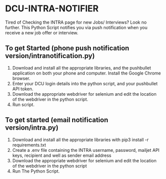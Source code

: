 # DCU-INTRA-NOTIFIER
Tired of Checking the INTRA page for new Jobs/ Interviews? Look no further. This Python Script notifies you via push notification when you receive a new job offer or interview.

## To get Started (phone push notification version/intranotification.py)
1. Download and install all the appropriate libraries, and the pushbullet application on both your phone and computer. Install the Google Chrome browser.
2. Enter your DCU login details into the python script, and your pushbullet API token.
3. Download the appropriate webdriver for selenium and edit the location of the webdriver in the python script.
4. Run script.

## To get started (email notification version/intra.py)
1. Download and install all the appropriate libraries with pip3 install -r requirements.txt
2. Create a .env file containing the INTRA username, password, mailjet API keys, recipient and well as sender email address
3. Download the appropriate webdriver for selenium and edit the location of the webdriver in the python script
4. Run The Python Script.

